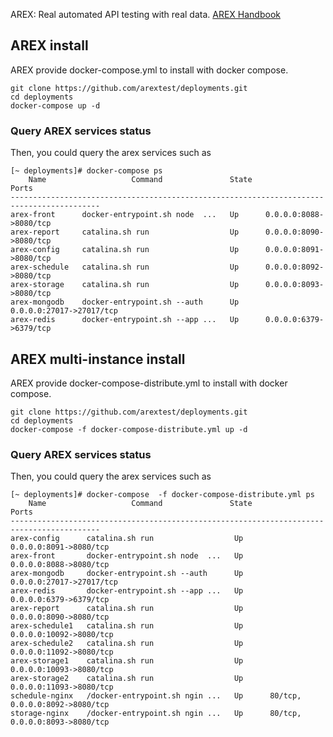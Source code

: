 AREX: Real automated API testing with real data. [AREX Handbook](https://arextest.github.io/arex-doc/index.html)

## AREX install  
AREX provide docker-compose.yml to install with docker compose.

```
git clone https://github.com/arextest/deployments.git
cd deployments
docker-compose up -d
```  
### Query AREX services status  

Then, you could query the arex services such as    

```
[~ deployments]# docker-compose ps
    Name                   Command               State                 Ports              
------------------------------------------------------------------------------------------
arex-front      docker-entrypoint.sh node  ...   Up      0.0.0.0:8088->8080/tcp  
arex-report     catalina.sh run                  Up      0.0.0.0:8090->8080/tcp  
arex-config     catalina.sh run                  Up      0.0.0.0:8091->8080/tcp  
arex-schedule   catalina.sh run                  Up      0.0.0.0:8092->8080/tcp  
arex-storage    catalina.sh run                  Up      0.0.0.0:8093->8080/tcp 
arex-mongodb    docker-entrypoint.sh --auth      Up      0.0.0.0:27017->27017/tcp
arex-redis      docker-entrypoint.sh --app ...   Up      0.0.0.0:6379->6379/tcp  
```
## AREX multi-instance install 
AREX provide docker-compose-distribute.yml to install with docker compose.

```
git clone https://github.com/arextest/deployments.git
cd deployments
docker-compose -f docker-compose-distribute.yml up -d
```  
### Query AREX services status  

Then, you could query the arex services such as    

```
[~ deployments]# docker-compose  -f docker-compose-distribute.yml ps
    Name                   Command               State                 Ports              
------------------------------------------------------------------------------------------
arex-config      catalina.sh run                  Up      0.0.0.0:8091->8080/tcp           
arex-front       docker-entrypoint.sh node  ...   Up      0.0.0.0:8088->8080/tcp           
arex-mongodb     docker-entrypoint.sh --auth      Up      0.0.0.0:27017->27017/tcp         
arex-redis       docker-entrypoint.sh --app ...   Up      0.0.0.0:6379->6379/tcp           
arex-report      catalina.sh run                  Up      0.0.0.0:8090->8080/tcp           
arex-schedule1   catalina.sh run                  Up      0.0.0.0:10092->8080/tcp          
arex-schedule2   catalina.sh run                  Up      0.0.0.0:11092->8080/tcp          
arex-storage1    catalina.sh run                  Up      0.0.0.0:10093->8080/tcp          
arex-storage2    catalina.sh run                  Up      0.0.0.0:11093->8080/tcp          
schedule-nginx   /docker-entrypoint.sh ngin ...   Up      80/tcp, 0.0.0.0:8092->8080/tcp   
storage-nginx    /docker-entrypoint.sh ngin ...   Up      80/tcp, 0.0.0.0:8093->8080/tcp   
```


